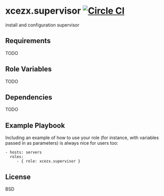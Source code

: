 xcezx.supervisor [![Circle CI](https://circleci.com/gh/xcezx/ansible-supervisor.svg?style=svg)](https://circleci.com/gh/xcezx/ansible-supervisor)
================

install and configuration supervisor

Requirements
------------

TODO

Role Variables
--------------

TODO

Dependencies
------------

TODO

Example Playbook
----------------

Including an example of how to use your role (for instance, with variables passed in as parameters) is always nice for users too:

    - hosts: servers
      roles:
         - { role: xcezx.supervisor }

License
-------

BSD
